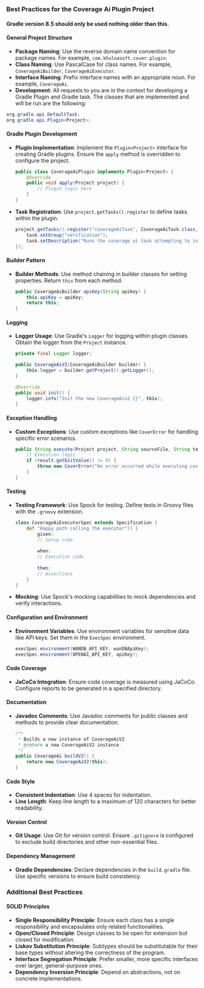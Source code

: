 
### Best Practices for the Coverage Ai Plugin Project

#### Gradle version 8.5 should only be used nothing older than this.

#### General Project Structure
- **Package Naming**: Use the reverse domain name convention for package names. For example, `com.khulnasoft.cover.plugin`.
- **Class Naming**: Use PascalCase for class names. For example, `CoverageAiBuilder`, `CoverageAiExecutor`.
- **Interface Naming**: Prefix interface names with an appropriate noun. For example, `CoverageAi`.
- **Development**: All requests to you are in the context for developing a Gradle Plugin and Gradle task. The classes that are implemented and will be run are the following:
```java 
org.gradle.api.DefaultTask;
org.gradle.api.Plugin<Project>; 
```

#### Gradle Plugin Development
- **Plugin Implementation**: Implement the `Plugin<Project>` interface for creating Gradle plugins. Ensure the `apply` method is overridden to configure the project.
  ```java
  public class CoverageAiPlugin implements Plugin<Project> {
      @Override
      public void apply(Project project) {
          // Plugin logic here
      }
  }
  ```
- **Task Registration**: Use `project.getTasks().register` to define tasks within the plugin.
  ```java
  project.getTasks().register("coverageAiTask", CoverageAiTask.class, task -> {
      task.setGroup("verification");
      task.setDescription("Runs the coverage ai task attempting to increase code coverage");
  });
  ```

#### Builder Pattern
- **Builder Methods**: Use method chaining in builder classes for setting properties. Return `this` from each method.
  ```java
  public CoverageAiBuilder apiKey(String apiKey) {
      this.apiKey = apiKey;
      return this;
  }
  ```

#### Logging
- **Logger Usage**: Use Gradle's `Logger` for logging within plugin classes. Obtain the logger from the `Project` instance.
  ```java
  private final Logger logger;

  public CoverageAiV2(CoverageAiBuilder builder) {
      this.logger = builder.getProject().getLogger();
  }

  @Override
  public void init() {
      logger.info("Init the new CoverageAiv2 {}", this);
  }
  ```

#### Exception Handling
- **Custom Exceptions**: Use custom exceptions like `CoverError` for handling specific error scenarios.
  ```java
  public String execute(Project project, String sourceFile, String testFile, ...) throws CoverError {
      // Execution logic
      if (result.getExitValue() != 0) {
          throw new CoverError("An error occurred while executing coverage agent");
      }
  }
  ```

#### Testing
- **Testing Framework**: Use Spock for testing. Define tests in Groovy files with the `.groovy` extension.
  ```groovy
  class CoverageAiExecutorSpec extends Specification {
      def "Happy path calling the executor"() {
          given:
          // Setup code
          
          when:
          // Execution code
          
          then:
          // Assertions
      }
  }
  ```
- **Mocking**: Use Spock's mocking capabilities to mock dependencies and verify interactions.

#### Configuration and Environment
- **Environment Variables**: Use environment variables for sensitive data like API keys. Set them in the `ExecSpec` environment.
  ```java
  execSpec.environment(WANDB_API_KEY, wanDBApiKey);
  execSpec.environment(OPENAI_API_KEY, apiKey);
  ```

#### Code Coverage
- **JaCoCo Integration**: Ensure code coverage is measured using JaCoCo. Configure reports to be generated in a specified directory.

#### Documentation
- **Javadoc Comments**: Use Javadoc comments for public classes and methods to provide clear documentation.
  ```java
  /**
   * Builds a new instance of CoverageAiV2.
   * @return a new CoverageAiV2 instance.
   */
  public CoverageAi buildV2() {
      return new CoverageAiV2(this);
  }
  ```

#### Code Style
- **Consistent Indentation**: Use 4 spaces for indentation.
- **Line Length**: Keep line length to a maximum of 120 characters for better readability.

#### Version Control
- **Git Usage**: Use Git for version control. Ensure `.gitignore` is configured to exclude build directories and other non-essential files.

#### Dependency Management
- **Gradle Dependencies**: Declare dependencies in the `build.gradle` file. Use specific versions to ensure build consistency.

### Additional Best Practices

#### SOLID Principles
- **Single Responsibility Principle**: Ensure each class has a single responsibility and encapsulates only related functionalities.
- **Open/Closed Principle**: Design classes to be open for extension but closed for modification.
- **Liskov Substitution Principle**: Subtypes should be substitutable for their base types without altering the correctness of the program.
- **Interface Segregation Principle**: Prefer smaller, more specific interfaces over larger, general-purpose ones.
- **Dependency Inversion Principle**: Depend on abstractions, not on concrete implementations.
